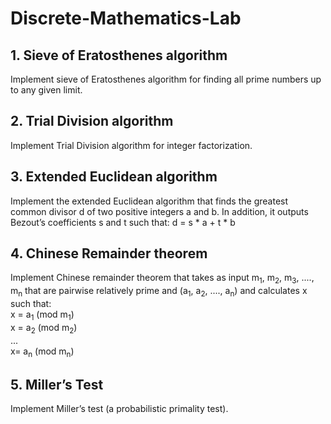 # Discrete-Mathematics-Lab
## 1. Sieve of Eratosthenes algorithm
Implement sieve of Eratosthenes algorithm for finding all prime numbers up to any given limit.

## 2. Trial Division algorithm
Implement Trial Division algorithm for integer factorization.

## 3. Extended Euclidean algorithm
Implement the extended Euclidean algorithm that finds the greatest common divisor d of two positive integers a and b. In addition, it outputs Bezout’s coefficients s and t such that: d = s * a + t * b

## 4. Chinese Remainder theorem
Implement Chinese remainder theorem that takes as input m<sub>1</sub>, m<sub>2</sub>, m<sub>3</sub>, ...., m<sub>n</sub> that are pairwise relatively prime and (a<sub>1</sub>, a<sub>2</sub>, ...., a<sub>n</sub>) and calculates x such that:<br>
x = a<sub>1</sub> (mod m<sub>1</sub>)<br>
x = a<sub>2</sub> (mod m<sub>2</sub>)<br>
...<br>
x= a<sub>n</sub> (mod m<sub>n</sub>)

## 5. Miller’s Test
Implement Miller’s test (a probabilistic primality test).
